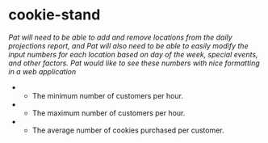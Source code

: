 # cookie-stand
*Pat will need to be able to add and remove locations from the daily projections report, and Pat will also need to be able to easily modify the input numbers for each location based on day of the week, special events, and other factors. Pat would like to see these numbers with nice formatting in a web application*

* * The minimum number of customers per hour.
* * The maximum number of customers per hour.
* * The average number of cookies purchased per customer.